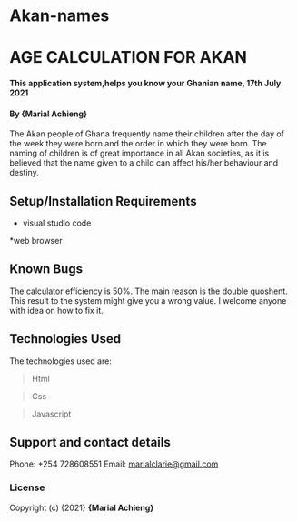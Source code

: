 # Akan-names
# AGE CALCULATION FOR AKAN
#### This application system,helps you know your Ghanian name, 17th July 2021
#### By **{Marial Achieng}**

The Akan people of Ghana frequently name their children after the day of the week they were born and the order in which they were born. The naming of children is of great importance in
all Akan societies, as it is believed that the name given to a child can affect his/her
behaviour and destiny.
## Setup/Installation Requirements
* visual studio code

*web browser
## Known Bugs
The calculator efficiency is 50%. The main reason is the double quoshent. This result to the system might give you a wrong value. I welcome anyone with idea on how to fix it.
## Technologies Used
The technologies used are:

>Html

>Css

>Javascript

## Support and contact details
Phone: +254 728608551
Email: marialclarie@gmail.com
### License
Copyright (c) {2021} **{Marial Achieng}**

